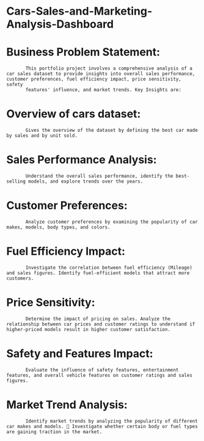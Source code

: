 # Cars-Sales-and-Marketing-Analysis-Dashboard

# Business Problem Statement: 
           This portfolio project involves a comprehensive analysis of a car sales dataset to provide insights into overall sales performance, customer preferences, fuel efficiency impact, price sensitivity, safety 
           features' influence, and market trends. Key Insights are: 

# Overview of cars dataset: 
           Gives the overview of the dataset by defining the best car made by sales and by unit sold. 
# Sales Performance Analysis: 
           Understand the overall sales performance, identify the best-selling models, and explore trends over the years. 
# Customer Preferences: 
           Analyze customer preferences by examining the popularity of car makes, models, body types, and colors. 
# Fuel Efficiency Impact: 
           Investigate the correlation between fuel efficiency (Mileage) and sales figures. Identify fuel-efficient models that attract more customers. 
# Price Sensitivity: 
           Determine the impact of pricing on sales. Analyze the relationship between car prices and customer ratings to understand if higher-priced models result in higher customer satisfaction. 
# Safety and Features Impact: 
           Evaluate the influence of safety features, entertainment features, and overall vehicle features on customer ratings and sales figures. 
# Market Trend Analysis: 
           Identify market trends by analyzing the popularity of different car makes and models.  Investigate whether certain body or fuel types are gaining traction in the market. 
 
